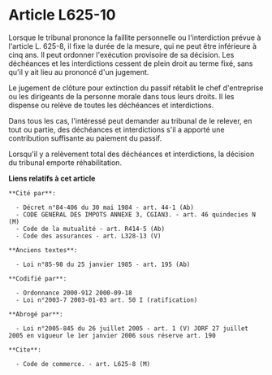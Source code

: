 # Article L625-10

Lorsque le tribunal prononce la faillite personnelle ou l'interdiction prévue à l'article L. 625-8, il fixe la durée de la
mesure, qui ne peut être inférieure à cinq ans. Il peut ordonner l'exécution provisoire de sa décision. Les déchéances et les
interdictions cessent de plein droit au terme fixé, sans qu'il y ait lieu au prononcé d'un jugement.

Le jugement de clôture pour extinction du passif rétablit le chef d'entreprise ou les dirigeants de la personne morale dans
tous leurs droits. Il les dispense ou relève de toutes les déchéances et interdictions.

Dans tous les cas, l'intéressé peut demander au tribunal de le relever, en tout ou partie, des déchéances et interdictions
s'il a apporté une contribution suffisante au paiement du passif.

Lorsqu'il y a relèvement total des déchéances et interdictions, la décision du tribunal emporte réhabilitation.

**Liens relatifs à cet article**

	**Cité par**:

	  - Décret n°84-406 du 30 mai 1984 - art. 44-1 (Ab)
	  - CODE GENERAL DES IMPOTS ANNEXE 3, CGIAN3. - art. 46 quindecies N (M)
	  - Code de la mutualité - art. R414-5 (Ab)
	  - Code des assurances - art. L328-13 (V)

	**Anciens textes**:

	  - Loi n°85-98 du 25 janvier 1985 - art. 195 (Ab)

	**Codifié par**:

	  - Ordonnance 2000-912 2000-09-18
	  - Loi n°2003-7 2003-01-03 art. 50 I (ratification)

	**Abrogé par**:

	  - Loi n°2005-845 du 26 juillet 2005 - art. 1 (V) JORF 27 juillet 2005 en vigueur le 1er janvier 2006 sous réserve art. 190

	**Cite**:

	  - Code de commerce. - art. L625-8 (M)
